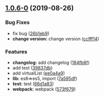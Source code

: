## [1.0.6-0](https://github.com/HoustonEB/package-demo/compare/184fb8f...v1.0.6-0) (2019-08-26)


### Bug Fixes

* fix bug ([26b1eb9](https://github.com/HoustonEB/package-demo/commit/26b1eb9))
* **change version:** change version ([ccfff14](https://github.com/HoustonEB/package-demo/commit/ccfff14))


### Features

* **changelog:** add changelog ([184fb8f](https://github.com/HoustonEB/package-demo/commit/184fb8f))
* add test ([39837db](https://github.com/HoustonEB/package-demo/commit/39837db))
* add virtualList ([ee0a4a9](https://github.com/HoustonEB/package-demo/commit/ee0a4a9))
* **lib:** es6=>es5, import ([7a595df](https://github.com/HoustonEB/package-demo/commit/7a595df))
* **test:** test ([66d1a83](https://github.com/HoustonEB/package-demo/commit/66d1a83))
* **webpack:** webpack ([573f679](https://github.com/HoustonEB/package-demo/commit/573f679))



